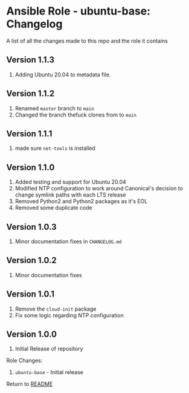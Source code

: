 Ansible Role - ubuntu-base: Changelog
=====================================
A list of all the changes made to this repo and the role it contains

Version 1.1.3
-------------

1. Adding Ubuntu 20.04 to metadata file.

Version 1.1.2
-------------

1. Renamed `master` branch to `main`
2. Changed the branch thefuck clones from to `main`

Version 1.1.1
-------------

1. made sure `net-tools` is installed

Version 1.1.0
-------------

1. Added testing and support for Ubuntu 20.04
2. Modified NTP configuration to work around Canonical's decision to change symlink paths with each LTS release
3. Removed Python2 and Python2 packages as it's EOL
4. Removed some duplicate code

Version 1.0.3
-------------

1. Minor documentation fixes in `CHANGELOG.md`

Version 1.0.2
-------------

1. Minor documentation fixes

Version 1.0.1
-------------

1. Remove the `cloud-init` package
2. Fix some logic regarding NTP configuration

Version 1.0.0
-------------

1. Initial Release of repository

Role Changes:

1. `ubuntu-base` - Initial release

Return to [README](README.md)

